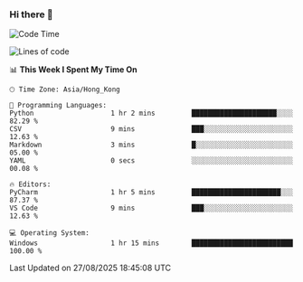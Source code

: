 ### Hi there 👋

<!--
**RoiexLee/RoiexLee** is a ✨ _special_ ✨ repository because its `README.md` (this file) appears on your GitHub profile.

Here are some ideas to get you started:

- 🔭 I’m currently working on ...
- 🌱 I’m currently learning ...
- 👯 I’m looking to collaborate on ...
- 🤔 I’m looking for help with ...
- 💬 Ask me about ...
- 📫 How to reach me: ...
- 😄 Pronouns: ...
- ⚡ Fun fact: ...
-->

<!--START_SECTION:waka-->
![Code Time](http://img.shields.io/badge/Code%20Time-1%2C216%20hrs%2026%20mins-blue)

![Lines of code](https://img.shields.io/badge/From%20Hello%20World%20I%27ve%20Written-41.6%20thousand%20lines%20of%20code-blue)

📊 **This Week I Spent My Time On** 

```text
🕑︎ Time Zone: Asia/Hong_Kong

💬 Programming Languages: 
Python                   1 hr 2 mins         █████████████████████░░░░   82.29 % 
CSV                      9 mins              ███░░░░░░░░░░░░░░░░░░░░░░   12.63 % 
Markdown                 3 mins              █░░░░░░░░░░░░░░░░░░░░░░░░   05.00 % 
YAML                     0 secs              ░░░░░░░░░░░░░░░░░░░░░░░░░   00.08 % 

🔥 Editors: 
PyCharm                  1 hr 5 mins         ██████████████████████░░░   87.37 % 
VS Code                  9 mins              ███░░░░░░░░░░░░░░░░░░░░░░   12.63 % 

💻 Operating System: 
Windows                  1 hr 15 mins        █████████████████████████   100.00 % 
```


 Last Updated on 27/08/2025 18:45:08 UTC
<!--END_SECTION:waka-->
